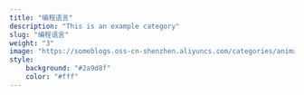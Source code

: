 ```yaml
---
title: "编程语言"
description: "This is an example category"
slug: "编程语言"
weight: "3"
image: "https://someblogs.oss-cn-shenzhen.aliyuncs.com/categories/animal5.jpeg"
style:
    background: "#2a9d8f"
    color: "#fff"
---
```

